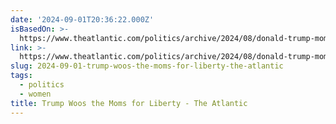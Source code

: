 ```yaml
---
date: '2024-09-01T20:36:22.000Z'
isBasedOn: >-
  https://www.theatlantic.com/politics/archive/2024/08/donald-trump-moms-for-liberty/679683/
link: >-
  https://www.theatlantic.com/politics/archive/2024/08/donald-trump-moms-for-liberty/679683/
slug: 2024-09-01-trump-woos-the-moms-for-liberty-the-atlantic
tags:
  - politics
  - women
title: Trump Woos the Moms for Liberty - The Atlantic
---
```

 

